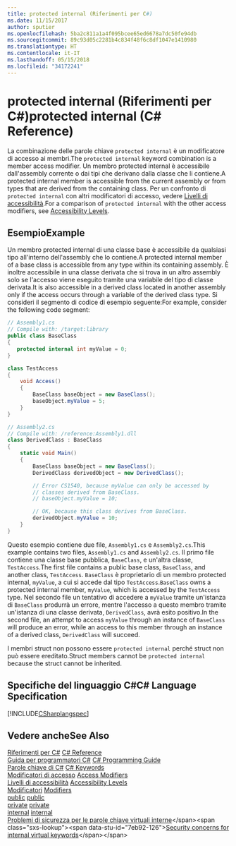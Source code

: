 ```yaml
---
title: protected internal (Riferimenti per C#)
ms.date: 11/15/2017
author: sputier
ms.openlocfilehash: 5ba2c811a1a4f095bcee65ed6678a7dc50fe94db
ms.sourcegitcommit: 89c93d05c2281b4c834f48f6c8df1047e1410980
ms.translationtype: HT
ms.contentlocale: it-IT
ms.lasthandoff: 05/15/2018
ms.locfileid: "34172241"
---
```

# <a name="protected-internal-c-reference"></a><span data-ttu-id="7eb92-102">protected internal (Riferimenti per C#)</span><span class="sxs-lookup"><span data-stu-id="7eb92-102">protected internal (C# Reference)</span></span>
<span data-ttu-id="7eb92-103">La combinazione delle parole chiave `protected internal` è un modificatore di accesso ai membri.</span><span class="sxs-lookup"><span data-stu-id="7eb92-103">The `protected internal` keyword combination is a member access modifier.</span></span> <span data-ttu-id="7eb92-104">Un membro protected internal è accessibile dall'assembly corrente o dai tipi che derivano dalla classe che li contiene.</span><span class="sxs-lookup"><span data-stu-id="7eb92-104">A protected internal member is accessible from the current assembly or from types that are derived from the containing class.</span></span> <span data-ttu-id="7eb92-105">Per un confronto di `protected internal` con altri modificatori di accesso, vedere [Livelli di accessibilità](../../../csharp/language-reference/keywords/accessibility-levels.md).</span><span class="sxs-lookup"><span data-stu-id="7eb92-105">For a comparison of `protected internal` with the other access modifiers, see [Accessibility Levels](../../../csharp/language-reference/keywords/accessibility-levels.md).</span></span> 
   
## <a name="example"></a><span data-ttu-id="7eb92-106">Esempio</span><span class="sxs-lookup"><span data-stu-id="7eb92-106">Example</span></span>  
 <span data-ttu-id="7eb92-107">Un membro protected internal di una classe base è accessibile da qualsiasi tipo all'interno dell'assembly che lo contiene.</span><span class="sxs-lookup"><span data-stu-id="7eb92-107">A protected internal member of a base class is accessible from any type within its containing assembly.</span></span> <span data-ttu-id="7eb92-108">È inoltre accessibile in una classe derivata che si trova in un altro assembly solo se l'accesso viene eseguito tramite una variabile del tipo di classe derivata.</span><span class="sxs-lookup"><span data-stu-id="7eb92-108">It is also accessible in a derived class located in another assembly only if the access occurs through a variable of the derived class type.</span></span> <span data-ttu-id="7eb92-109">Si consideri il segmento di codice di esempio seguente:</span><span class="sxs-lookup"><span data-stu-id="7eb92-109">For example, consider the following code segment:</span></span>  

```csharp
// Assembly1.cs  
// Compile with: /target:library  
public class BaseClass   
{  
   protected internal int myValue = 0;  
}

class TestAccess 
{
    void Access()
    {
        BaseClass baseObject = new BaseClass();
        baseObject.myValue = 5;
    }
}  
```  
  
```csharp  
// Assembly2.cs  
// Compile with: /reference:Assembly1.dll  
class DerivedClass : BaseClass   
{  
    static void Main()
    {
        BaseClass baseObject = new BaseClass();
        DerivedClass derivedObject = new DerivedClass();

        // Error CS1540, because myValue can only be accessed by
        // classes derived from BaseClass.
        // baseObject.myValue = 10; 

        // OK, because this class derives from BaseClass.
        derivedObject.myValue = 10;
    }
} 
```  
 <span data-ttu-id="7eb92-110">Questo esempio contiene due file, `Assembly1.cs` e `Assembly2.cs`.</span><span class="sxs-lookup"><span data-stu-id="7eb92-110">This example contains two files, `Assembly1.cs` and `Assembly2.cs`.</span></span> <span data-ttu-id="7eb92-111">Il primo file contiene una classe base pubblica, `BaseClass`, e un'altra classe, `TestAccess`.</span><span class="sxs-lookup"><span data-stu-id="7eb92-111">The first file contains a public base class, `BaseClass`, and another class, `TestAccess`.</span></span> <span data-ttu-id="7eb92-112">`BaseClass` è proprietario di un membro protected internal, `myValue`, a cui si accede dal tipo `TestAccess`.</span><span class="sxs-lookup"><span data-stu-id="7eb92-112">`BaseClass` owns a protected internal member, `myValue`, which is accessed by the `TestAccess` type.</span></span> <span data-ttu-id="7eb92-113">Nel secondo file un tentativo di accedere a `myValue` tramite un'istanza di `BaseClass` produrrà un errore, mentre l'accesso a questo membro tramite un'istanza di una classe derivata, `DerivedClass`, avrà esito positivo.</span><span class="sxs-lookup"><span data-stu-id="7eb92-113">In the second file, an attempt to access `myValue` through an instance of `BaseClass` will produce an error, while an access to this member through an instance of a derived class, `DerivedClass` will succeed.</span></span> 

 <span data-ttu-id="7eb92-114">I membri struct non possono essere `protected internal` perché struct non può essere ereditato.</span><span class="sxs-lookup"><span data-stu-id="7eb92-114">Struct members cannot be `protected internal` because the struct cannot be inherited.</span></span>  
  
## <a name="c-language-specification"></a><span data-ttu-id="7eb92-115">Specifiche del linguaggio C#</span><span class="sxs-lookup"><span data-stu-id="7eb92-115">C# Language Specification</span></span>  
 [!INCLUDE[CSharplangspec](~/includes/csharplangspec-md.md)]  
  
## <a name="see-also"></a><span data-ttu-id="7eb92-116">Vedere anche</span><span class="sxs-lookup"><span data-stu-id="7eb92-116">See Also</span></span>  
 <span data-ttu-id="7eb92-117">[Riferimenti per C#](../../../csharp/language-reference/index.md) </span><span class="sxs-lookup"><span data-stu-id="7eb92-117">[C# Reference](../../../csharp/language-reference/index.md) </span></span>  
 <span data-ttu-id="7eb92-118">[Guida per programmatori C#](../../../csharp/programming-guide/index.md) </span><span class="sxs-lookup"><span data-stu-id="7eb92-118">[C# Programming Guide](../../../csharp/programming-guide/index.md) </span></span>  
 <span data-ttu-id="7eb92-119">[Parole chiave di C#](../../../csharp/language-reference/keywords/index.md) </span><span class="sxs-lookup"><span data-stu-id="7eb92-119">[C# Keywords](../../../csharp/language-reference/keywords/index.md) </span></span>  
 <span data-ttu-id="7eb92-120">[Modificatori di accesso](../../../csharp/language-reference/keywords/access-modifiers.md) </span><span class="sxs-lookup"><span data-stu-id="7eb92-120">[Access Modifiers](../../../csharp/language-reference/keywords/access-modifiers.md) </span></span>  
 <span data-ttu-id="7eb92-121">[Livelli di accessibilità](../../../csharp/language-reference/keywords/accessibility-levels.md) </span><span class="sxs-lookup"><span data-stu-id="7eb92-121">[Accessibility Levels](../../../csharp/language-reference/keywords/accessibility-levels.md) </span></span>  
 <span data-ttu-id="7eb92-122">[Modificatori](../../../csharp/language-reference/keywords/modifiers.md) </span><span class="sxs-lookup"><span data-stu-id="7eb92-122">[Modifiers](../../../csharp/language-reference/keywords/modifiers.md) </span></span>  
 <span data-ttu-id="7eb92-123">[public](../../../csharp/language-reference/keywords/public.md) </span><span class="sxs-lookup"><span data-stu-id="7eb92-123">[public](../../../csharp/language-reference/keywords/public.md) </span></span>  
 <span data-ttu-id="7eb92-124">[private](../../../csharp/language-reference/keywords/private.md) </span><span class="sxs-lookup"><span data-stu-id="7eb92-124">[private](../../../csharp/language-reference/keywords/private.md) </span></span>  
 <span data-ttu-id="7eb92-125">[internal](../../../csharp/language-reference/keywords/internal.md) </span><span class="sxs-lookup"><span data-stu-id="7eb92-125">[internal](../../../csharp/language-reference/keywords/internal.md) </span></span>  
 <span data-ttu-id="7eb92-126">[Problemi di sicurezza per le parole chiave virtuali interne](https://msdn.microsoft.com/library/heyd8kky(v=vs.110))</span><span class="sxs-lookup"><span data-stu-id="7eb92-126">[Security concerns for internal virtual keywords](https://msdn.microsoft.com/library/heyd8kky(v=vs.110))</span></span>
